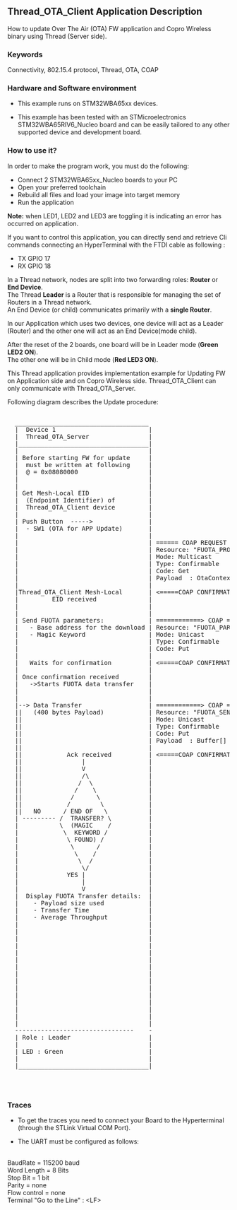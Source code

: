 ## __Thread_OTA_Client Application Description__

How to update Over The Air (OTA) FW application and Copro Wireless binary using Thread (Server side).

### __Keywords__

Connectivity, 802.15.4 protocol, Thread, OTA, COAP

### __Hardware and Software environment__

* This example runs on STM32WBA65xx devices.  

* This example has been tested with an STMicroelectronics STM32WBA65RIV6_Nucleo board and can be easily tailored to any other supported device and development board.  

### __How to use it?__

In order to make the program work, you must do the following:  
 
- Connect 2 STM32WBA65xx_Nucleo boards to your PC 
- Open your preferred toolchain 
- Rebuild all files and load your image into target memory
- Run the application   
 
**Note:** when LED1, LED2 and LED3 are toggling it is indicating an error has occurred on application. 

If you want to control this application, you can directly send and retrieve Cli commands connecting an HyperTerminal with the FTDI cable as following :  

- TX GPIO 17  
- RX GPIO 18  
 
In a Thread network, nodes are split into two forwarding roles: **Router** or **End Device**.    
The Thread **Leader** is a Router that is responsible for managing the set of Routers in a Thread network.    
An End Device (or child) communicates primarily with a **single Router**.    

In our Application which uses two devices, one device will act as a Leader (Router) and the other one will act as an End Device(mode child). 

After the reset of the 2 boards, one board will be in Leader mode (**Green LED2 ON**).    
The other one will be in Child mode (**Red LED3 ON**).  
 
This Thread application provides implementation example for Updating FW on Application
side and on Copro Wireless side.
Thread_OTA_Client can only communicate with Thread_OTA_Server. 



Following diagram describes the Update procedure:

<pre>

  ____________________________________                                 ______________________________________          
  |  Device 1                         |                                | Device 2                            |
  |  Thread_OTA_Server                |                                | Thread_OTA_Client                   |
  |___________________________________|                                |_____________________________________|
  |                                   |                                |                                     |
  | Before starting FW for update     |                                | At startup, application performs    |
  |  must be written at following     |                                |   a delete of FLASH memory sectors  |
  |  @ = 0x08080000                   |                                |   starting from @ = 0x08080000      |
  |                                   |                                |   to SFSA (Option Byte) limit       |  
  |                                   |                                |                                     |  
  | Get Mesh-Local EID                |                                |                                     |
  |  (Endpoint Identifier) of         |                                |                                     |
  |  Thread_OTA_Client device         |                                |                                     |
  |                                   |                                |                                     |
  | Push Button  ----->               |                                |                                     |                          
  |  - SW1 (OTA for APP Update)       |                                |                                     |
  |                                   |                                |                                     |
  |                                   | ====== COAP REQUEST =========> |                                     |
  |                                   | Resource: "FUOTA_PROVISIONING" |                                     |
  |                                   | Mode: Multicast                |                                     |
  |                                   | Type: Confirmable              |     returns Mesh-Local EID          |
  |                                   | Code: Get                      |                                     |
  |                                   | Payload  : OtaContext          |                                     |
  |                                   |                                |                                     |
  |Thread_OTA_Client Mesh-Local       | <=====COAP CONFIRMATION ====== |                                     |
  |         EID received              |                                |                                     |
  |                                   |                                |                                     |
  |                                   |                                |                                     |
  | Send FUOTA parameters:            | ============> COAP =========>  |                                     |
  |   - Base address for the download | Resource: "FUOTA_PARAMETERS"   |                                     |
  |   - Magic Keyword                 | Mode: Unicast                  |    Saves FUOTA parameters           |
  |                                   | Type: Confirmable              |     and confirms                    |
  |                                   | Code: Put                      |                                     |
  |                                   |                                |                                     |
  |   Waits for confirmation          | <=====COAP CONFIRMATION ====== |                                     |
  |                                   |                                |                                     |
  | Once confirmation received        |                                |                                     |
  |   ->Starts FUOTA data transfer    |                                |                                     |
  |                                   |                                |                                     |
  |                                   |                                |                                     |                                     
  |--> Data Transfer                  | ============> COAP =========>  |    BLUE LED TOGGLING                |
  ||   (400 bytes Payload)            | Resource: "FUOTA_SEND"         |                                     |      
  ||                                  | Mode: Unicast                  |                                     |
  ||                                  | Type: Confirmable              |   Each time data buffer is received |
  ||                                  | Code: Put                      |    writes it to FLASH memory        |
  ||                                  | Payload  : Buffer[]            |                                     |
  ||                                  |                                |                                     |
  ||            Ack received          | <=====COAP CONFIRMATION ====== |                                     | 
  ||                |                 |                                |                                     |
  ||                V                 |                                |                                     |
  ||                /\                |                                |                                     |
  ||               /  \               |                                |                                     |
  ||              /    \              |                                |                                     |
  ||             /      \             |                                |                                     |
  ||            /        \            |                                |                                     |
  ||   NO      / END OF   \           |                                |                                     |
  | --------- /  TRANSFER? \          |                                |                                     |
  |           \  (MAGIC    /          |                                |                                     |
  |            \  KEYWORD /           |                                |                                     |
  |             \ FOUND) /            |                                |                                     |
  |              \      /             |                                |                                     |
  |               \    /              |                                |                                     |
  |                \  /               |                                |                                     |
  |                 \/                |                                |                                     |
  |             YES |                 |                                |                                     |
  |                 |                 |                                |                                     |
  |                 V                 |                                |                                     |
  |  Display FUOTA Transfer details:  |                                |    At the end of data transfer      |
  |    - Payload size used            |                                |     - BLUE LED OFF                  |
  |    - Transfer Time                |                                |     - Reboot the application        |
  |    - Average Throughput           |                                |                                     |
  |                                   |                                |                                     |
  |                                   |                                | On Reboot:                          |
  |                                   |                                | -if there is a new valid image(     |
  |                                   |                                |   Thread_Coap_Generic_Ota or any    | 
  |                                   |                                |   appilcation supporting Ota at     | 
  |                                   |                                |   @ 0x80000)                        | 
  |                                   |                                |   (see Thread_Coap_Generic_Ota),    | 
  |                                   |                                |   run the application if not, then  | 
  |                                   |                                |   run the Thread_OTA_Client         |
  |                                   |                                |                                     |
  |                                   |                                |                                     |
  |                                   |                                |                                     |
  |                                   |                                |                                     | 
  |                                   |                                |                                     | 
  |                                   |                                |                                     |  
  --------------------------------    -                                 --------------------------------------       
  | Role : Leader                     |                                | Role : Child                        |
  |                                   |                                |                                     |
  | LED : Green                       |                                | LED : Red                           |
  |                                   |                                |                                     |
  |___________________________________|                                |_____________________________________|
       

  
</pre> 

### __Traces__

* To get the traces you need to connect your Board to the Hyperterminal (through the STLink Virtual COM Port).  

* The UART must be configured as follows:  
<br>
BaudRate       = 115200 baud</br>
Word Length    = 8 Bits</br>
Stop Bit       = 1 bit</br>
Parity         = none</br>
Flow control   = none</br>
Terminal   "Go to the Line" : &lt;LF&gt;  





